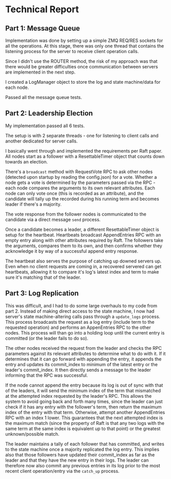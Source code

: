 # Technical Report

## Part 1: Message Queue

Implementation was done by setting up a simple ZMQ REQ/RES sockets for all the operations. At this stage, there was only one thread that contains the listening process for the server to receive client operation calls.

Since I didn't use the ROUTER method, the risk of my approach was that there would be greater difficulties once communication between servers are implemented in the next step.

I created a LogManager object to store the log and state machine/data for each node.

Passed all the message queue tests.

## Part 2: Leadership Election

My implementation passed all 6 tests.

The setup is with 2 separate threads - one for listening to client calls and another dedicated for server calls.

I basically went through and implemented the requirements per Raft paper. All nodes start as a follower with a ResettableTimer object that counts down towards an election.

There's a `broadcast` method with RequestVote RPC to ask other nodes (detected upon startup by reading the config.json) for a vote. Whether a node gets a vote is determined by the parameters passed via the RPC - each node compares the arguments to its own relevant attributes. Each node can only vote once (this is recorded as an attribute), and the candidate will tally up the recorded during his running term and becomes leader if there's a majority.

The vote response from the follower nodes is communicated to the candidate via a direct message `send` process.

Once a candidate becomes a leader, a different ResettableTimer object is setup for the heartbeat. Heartbeats broadcast AppendEntries RPC with an empty entry along with other attributes required by Raft. The followers take the arguments, compares them to its own, and then confirms whether they acknowledge it by way of a successful append entry response.

The heartbeat also serves the purpose of catching up downed servers up. Even when no client requests are coming in, a recovered servered can get heartbeats, allowing it to compare it's log's latest index and term to make sure it's matching that of the leader.

## Part 3: Log Replication

This was difficult, and I had to do some large overhauls to my code from part 2. Instead of making direct access to the state machine, I now had server's state machine-altering calls pass through a `update_logs` process. This process broadcasts the request as a log entry (include term to the requested operation) and performs an AppenEntries RPC to the other nodes. This process will than go into a holding loop until the current entry is committed (or the leader fails to do so).

The other nodes received the request from the leader and checks the RPC parameters against its relevant attributes to determine what to do with it. If it determines that it can go forward with appending the entry, it appends the entry and updates its commit_index to minimum of the latest entry or the leader's commit_index. It then directly sends a message to the leader informing that the RPC was successful.

If the node cannot append the entry because its log is out of sync with that of the leaders, it will send the minimum index of the term that mismatched at the attempted index requested by the leader's RPC. This allows the system to avoid going back and forth many times, since the leader can just check if it has any entry with the follower's term, then return the maximum index of the entry with that term. Otherwise, attempt another AppendEntries RPC with an index 1 lower. This guarantees that the next attempted index is the maximum match (since the property of Raft is that any two logs with the same term at the same index is equivalent up to that point) or the greatest unknown/possible match.

The leader maintains a tally of each follower that has committed, and writes to the state machine once a majority replicated the log entry. This implies also that those followers have updated their commit_index as far as the leader and that they have the new entry in their logs. The leader can therefore now also commit any previous entries in its log prior to the most recent client operation/entry via the `catch_up` process.